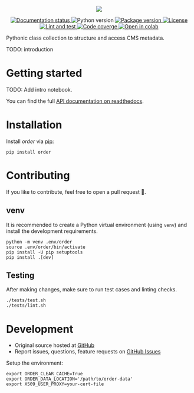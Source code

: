 <!-- marker-before-logo -->

<p align="center">
  <a href="https://github.com/cms-cat/order">
    <img src="https://media.githubusercontent.com/media/cms-cat/order/master/assets/logo240.png" />
  </a>
</p>

<!-- marker-after-logo -->

<!-- marker-before-badges -->

<p align="center">
  <a href="http://cms-order.readthedocs.io/en/latest">
    <img alt="Documentation status" src="https://readthedocs.org/projects/cms-order/badge/?version=latest" />
  </a>
  <img alt="Python version" src="https://img.shields.io/badge/Python-%E2%89%A53.7-blue" />
  <a href="https://pypi.python.org/pypi/order">
    <img alt="Package version" src="https://img.shields.io/pypi/v/order.svg?style=flat" />
  </a>
  <a href="https://github.com/cms-cat/order/blob/master/LICENSE">
    <img alt="License" src="https://img.shields.io/github/license/cms-cat/order.svg" />
  </a>
  <a href="https://github.com/cms-cat/order/actions/workflows/lint_and_test.yml">
    <img alt="Lint and test" src="https://github.com/cms-cat/order/actions/workflows/lint_and_test.yml/badge.svg" />
  </a>
  <a href="https://codecov.io/gh/cms-cat/order">
    <img alt="Code coverge" src="https://codecov.io/gh/cms-cat/order/branch/master/graph/badge.svg?token=JF7BVTNB2Y" />
  </a>
  <a href="https://colab.research.google.com/github/cms-cat/order/blob/master/examples/intro.ipynb">
    <img alt="Open in colab" src="https://colab.research.google.com/assets/colab-badge.svg" />
  </a>
</p>

<!-- marker-after-badges -->

<!-- marker-before-header -->

Pythonic class collection to structure and access CMS metadata.

TODO: introduction

<!-- marker-after-header -->

<!-- marker-before-body -->

<!-- marker-before-getting-started -->

# Getting started

TODO: Add intro notebook.

You can find the full [API documentation on readthedocs](http://python-order.readthedocs.io).

<!-- marker-after-getting-started -->

<!-- marker-before-installation -->

# Installation

Install *order* via [pip](https://pypi.python.org/pypi/order):

```shell
pip install order
```

<!-- marker-after-installation -->

<!-- marker-before-contributing -->

# Contributing

If you like to contribute, feel free to open a pull request 🎉.

## venv

It is recommended to create a Python virtual environment (using `venv`) and install the development requirements.

```shell
python -m venv .env/order
source .env/order/bin/activate
pip install -U pip setuptools
pip install .[dev]
```

## Testing

After making changes, make sure to run test cases and linting checks.

```shell
./tests/test.sh
./tests/lint.sh
```

<!-- marker-after-contributing -->

<!-- marker-before-development -->

# Development

- Original source hosted at [GitHub](https://github.com/cms-cat/order)
- Report issues, questions, feature requests on [GitHub Issues](https://github.com/cms-cat/order/issues)

Setup the environment:
```shell
export ORDER_CLEAR_CACHE=True                                          
export ORDER_DATA_LOCATION='/path/to/order-data'
export X509_USER_PROXY=your-cert-file
```

<!-- marker-after-development -->

<!-- marker-after-body -->
